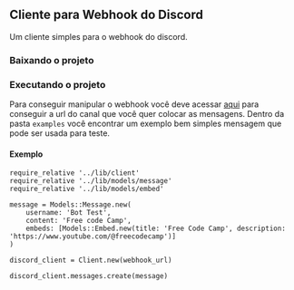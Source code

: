 ## Cliente para Webhook do Discord

Um cliente simples para o webhook do discord.

### Baixando o projeto

### Executando o projeto

Para conseguir manipular o webhook você deve acessar <a href="https://discord.com/developers/docs/resources/webhook">aqui</a> para conseguir a url do canal
que você quer colocar as mensagens. Dentro da pasta ``examples`` você encontrar um exemplo bem simples mensagem que pode ser usada para teste.


#### Exemplo

    require_relative '../lib/client'
    require_relative '../lib/models/message'
    require_relative '../lib/models/embed'

    message = Models::Message.new(
        username: 'Bot Test',
        content: 'Free code Camp',
        embeds: [Models::Embed.new(title: 'Free Code Camp', description: 'https://www.youtube.com/@freecodecamp')]
    )

    discord_client = Client.new(webhook_url)

    discord_client.messages.create(message)

